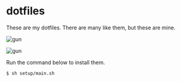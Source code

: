 dotfiles
========

These are my dotfiles. There are many like them, but these are mine.


![gun](http://i.ytimg.com/vi/YoU2hlDJmFE/maxresdefault.jpg)

![gun](http://i.giphy.com/hDpCEJdFSGMve.gif)

Run the command below to install them.

```
$ sh setup/main.sh
```


